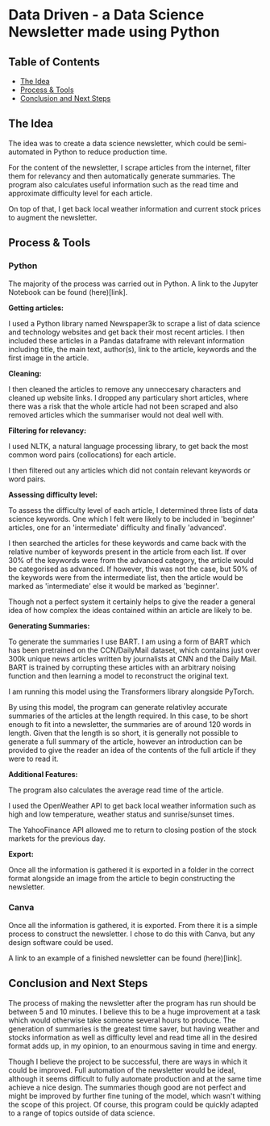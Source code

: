 # Data Driven - a Data Science Newsletter made using Python

## Table of Contents
- [The Idea](#The-Idea)
- [Process & Tools](#Process-&-Tools)
- [Conclusion and Next Steps](#Conclusion-and-Next-Steps)

## The Idea

The idea was to create a data science newsletter, which could be semi-automated in Python to reduce production time.

For the content of the newsletter, I scrape articles from the internet, filter them for relevancy and then automatically generate summaries. The program also calculates useful information such as the read time and approximate difficulty level for each article.

On top of that, I get back local weather information and current stock prices to augment the newsletter.

## Process & Tools

### Python

The majority of the process was carried out in Python. A link to the Jupyter Notebook can be found (here)[link].

**Getting articles:**

I used a Python library named Newspaper3k to scrape a list of data science and technology websites and get back their most recent articles. I then included these articles in a Pandas dataframe with relevant information including title, the main text, author(s), link to the article, keywords and the first image in the article.

**Cleaning:**

I then cleaned the articles to remove any unneccesary characters and cleaned up website links. I dropped any particulary short articles, where there was a risk that the whole article had not been scraped and also removed articles which the summariser would not deal well with.

**Filtering for relevancy:**

I used NLTK, a natural language processing library, to get back the most common word pairs (collocations) for each article.

I then filtered out any articles which did not contain relevant keywords or word pairs.

**Assessing difficulty level:**

To assess the difficulty level of each article, I determined three lists of data science keywords. One which I felt were likely to be included in 'beginner' articles, one for an 'intermediate' difficulty and finally 'advanced'.

I then searched the articles for these keywords and came back with the relative number of keywords present in the article from each list. If over 30% of the keywords were from the advanced category, the article would be categorised as advanced. If however, this was not the case, but 50% of the keywords were from the intermediate list, then the article would be marked as 'intermediate' else it would be marked as 'beginner'.

Though not a perfect system it certainly helps to give the reader a general idea of how complex the ideas contained within an article are likely to be.

**Generating Summaries:**

To generate the summaries I use BART. I am using a form of BART which has been pretrained on the CCN/DailyMail dataset, which contains just over 300k unique news articles written by journalists at CNN and the Daily Mail. BART is trained by corrupting these articles with an arbitrary noising function and then learning a model to reconstruct the original text.

I am running this model using the Transformers library alongside PyTorch.

By using this model, the program can generate relativley accurate summaries of the articles at the length required. In this case, to be short enough to fit into a newsletter, the summaries are of around 120 words in length. Given that the length is so short, it is generally not possible to generate a full summary of the article, however an introduction can be provided to give the reader an idea of the contents of the full article if they were to read it.

**Additional Features:**

The program also calculates the average read time of the article.

I used the OpenWeather API to get back local weather information such as high and low temperature, weather status and sunrise/sunset times. 

The YahooFinance API allowed me to return to closing postion of the stock markets for the previous day.

**Export:**

Once all the information is gathered it is exported in a folder in the correct format alongside an image from the article to begin constructing the newsletter.

### Canva

Once all the information is gathered, it is exported. From there it is a simple process to construct the newsletter. I chose to do this with Canva, but any design software could be used.

A link to an example of a finished newsletter can be found (here)[link].

## Conclusion and Next Steps

The process of making the newsletter after the program has run should be between 5 and 10 minutes. I believe this to be a huge improvement at a task which would otherwise take someone several hours to produce. The generation of summaries is the greatest time saver, but having weather and stocks information as well as difficulty level and read time all in the desired format adds up, in my opinion, to an enourmous saving in time and energy.

Though I believe the project to be successful, there are ways in which it could be improved. Full automation of the newsletter would be ideal, although it seems difficult to fully automate production and at the same time achieve a nice design. The summaries though good are not perfect and might be improved by further fine tuning of the model, which wasn't withing the scope of this project. Of course, this program could be quickly adapted to a range of topics outside of data science.
